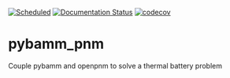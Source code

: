 [![Scheduled](https://github.com/TomTranter/JellyBaMM/actions/workflows/ci.yml/badge.svg?branch=main)](https://github.com/TomTranter/JellyBaMM/actions/workflows/ci.yml)
[![Documentation Status](https://readthedocs.org/projects/jellybamm/badge/?version=latest)](https://jellybamm.readthedocs.io/en/latest/?badge=latest)
[![codecov](https://codecov.io/gh/TomTranter/JellyBaMM/graph/badge.svg?token=U8IN5ZME8E)](https://codecov.io/gh/TomTranter/JellyBaMM)

# pybamm_pnm
Couple pybamm and openpnm to solve a thermal battery problem
